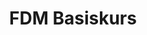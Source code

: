 ---
layout: home
title: FDM Basiskurs
titleTemplate: Lernbausteine
lastUpdated: true

hero:
  name: "Lernbausteine"
  tagline: 
  image: 
    src: '/logos/logo_fdm-nrw.svg'
    alt: FDM.nrw
  actions:
    - theme: brand
      text: Lernbaustein 1
      link: /bricks/fdmNRW_datenchaos_datenhelden
    - theme: brand
      text: Lernbaustein 2
      link: /bricks//fdmNRW_datenrecycling
    - theme: brand
      text: Lernbaustein 3
      link: /bricks//fdmNRW_fair-play
    - theme: brand
      text: Lernbaustein 4
      link: /bricks//fdmNRW_idee-wissenschaft

features:
  - icon:
      src: /logos/logo_fdm-nrw_eichhoernchen.svg
    title: 
    details:
  - icon:
      src: /logos/logo_fdm-nrw_eichhoernchen.svg
    title:
    details:
  - icon:
      src: /logos/logo_fdm-nrw_eichhoernchen.svg
    title:
    details:
  - icon:
      src: /logos/logo_fdm-nrw_eichhoernchen.svg
    title:
    details:
---